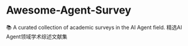 # Awesome-Agent-Survey
📚 A curated collection of academic surveys in the AI Agent field. 精选AI Agent领域学术综述文献集
